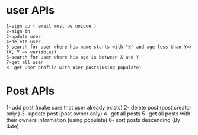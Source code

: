 # user APIs
    1-sign up ( email must be unique ) 
    2-sign in 
    3-update user
    4-delete user
    5-search for user where his name starts with "X" and age less than Y=>   (X, Y => variables)
    6-search for user where his age is between X and Y
    7-get all user 
    8- get user profile with user posts(using populate)

#  Post APIs
1- add post (make sure that user already exists)
2- delete post (post creator only )
3- update post (post owner only)
4- get all posts
5- get all posts with their owners information (using populate)
6- sort posts descending (By date)
